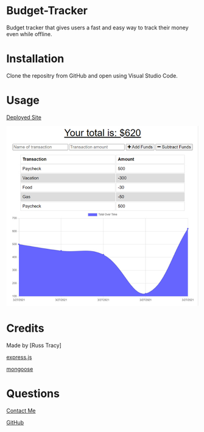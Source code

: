 # Budget-Tracker
Budget tracker that gives users a fast and easy way to track their money even while offline.
# Installation

Clone the repositry from GitHub and open using Visual Studio Code.

# Usage 
[Deployed Site](https://rst-budget-tracker.herokuapp.com/)

![alt text](./public/images/ScreenShot.jpg)

# Credits

Made by [Russ Tracy]

[express.js](https://www.npmjs.com/package/express)

[mongoose](https://mongoosejs.com/)

# Questions

[Contact Me](russ_tracy@comcast.net)

[GitHub](https://github.com/russtracy)
